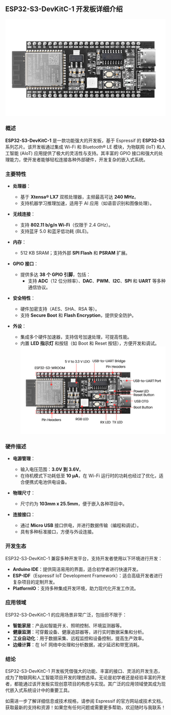 
## ESP32-S3-DevKitC-1 开发板详细介绍

![Img](./media/img-20250318161035.jpg)

### 概述

**ESP32-S3-DevKitC-1** 是一款功能强大的开发板，基于 Espressif 的 **ESP32-S3** 系列芯片。该开发板通过集成 Wi-Fi 和 Bluetooth® LE 模块，为物联网 (IoT) 和人工智能 (AIoT) 应用提供了极大的灵活性与支持。其丰富的 GPIO 接口和强大的处理能力，使开发者能够轻松连接各种外部硬件，开发复杂的嵌入式系统。

### 主要特性

- **处理器**：
  - 基于 **Xtensa® LX7** 双核处理器，主频最高可达 **240 MHz**。
  - 支持机器学习推理加速，适用于 AI 应用（如语音识别和图像处理）。
  
- **无线连接**：
  - 支持 **802.11 b/g/n Wi-Fi**（仅限于 2.4 GHz）。
  - 支持蓝牙 5.0 和蓝牙低功耗 (BLE)。

- **内存**：
  - 512 KB SRAM；支持外部 **SPI Flash** 和 **PSRAM** 扩展。

- **GPIO 接口**：
  - 提供多达 **38 个 GPIO 引脚**，包括：
    - 支持 **ADC**（12 位分辨率）、**DAC**、**PWM**、**I2C**、**SPI** 和 **UART** 等多种通信协议。

- **安全特性**：
  - 硬件加密支持（AES、SHA、RSA 等）。
  - 支持 **Secure Boot** 和 **Flash Encryption**，提供安全防护。

- **外设**：
  - 集成多个硬件加速器，支持信号加速处理，可提高性能。
  - 内置 **LED 指示灯** 和按钮（如 Boot 和 Reset 按钮），方便开发和调试。
![Img](./media/img-20250318160858.jpg)


### 硬件描述

- **电源管理**：
  - 输入电压范围：**3.0V 到 3.6V**。
  - 在待机模式下功耗低至 **10 μA**，在 Wi-Fi 运行时的功耗也经过了优化，适合便携式电池供电设备。

- **物理尺寸**：
  - 尺寸约为 **103mm x 25.5mm**，便于嵌入各种项目中。

- **连接接口**：
  - 通过 **Micro USB** 接口供电，并进行数据传输（编程和调试）。
  - 具有多种标准接口，方便与外设连接。

### 开发生态

ESP32-S3-DevKitC-1 兼容多种开发平台，支持开发者使用以下环境进行开发：

- **Arduino IDE**：提供简洁易用的界面，适合初学者进行快速开发。
- **ESP-IDF**（Espressif IoT Development Framework）：适合高级开发者进行复杂项目的定制开发。
- **PlatformIO**：支持多种集成开发环境，助力现代化开发工作流。

### 应用领域

ESP32-S3-DevKitC-1 的应用场景非常广泛，包括但不限于：

- **智能家居**：产品如智能开关、照明控制、环境监测器等。
- **健康监测**：可穿戴设备、健康追踪器等，进行实时数据采集和分析。
- **工业自动化**：用于数据采集、远程监控和设备控制，提高生产效率。
- **边缘计算**：在 IoT 网络中处理和分析数据，减少延迟和带宽消耗。

### 结论

ESP32-S3-DevKitC-1 开发板凭借强大的功能、丰富的接口、灵活的开发生态，成为了物联网和人工智能项目开发的理想选择。无论是初学者还是经验丰富的开发者，都能通过该开发板实现创意项目的构思与实现。其广泛的应用领域使其成为现代嵌入式系统设计中的重要工具。

如需进一步了解详细信息或技术规格，请参阅 Espressif 的官方网站或技术文档，获取最新的支持和资源！如果您有任何问题或需要更多帮助，欢迎随时与我联系！
